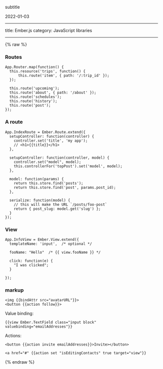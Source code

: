 subtitle

2022-01-03

------------------------------------------------------------------------

title: Ember.js category: JavaScript libraries

------------------------------------------------------------------------

{% raw %}

### Routes

    App.Router.map(function() {
      this.resource('trips', function() {
          this.route('item', { path: '/:trip_id' });
      });

      this.route('upcoming');
      this.route('about', { path: '/about' });
      this.route('schedules');
      this.route('history');
      this.route('post');
    });

### A route

    App.IndexRoute = Ember.Route.extend({
      setupController: function(controller) {
        controller.set('title', 'my app');
        // <h1>{{title}}</h1>
      },

      setupController: function(controller, model) {
        controller.set("model", model);
        this.controllerFor('topPost').set('model', model);
      },

      model: function(params) {
        return this.store.find('posts');
        return this.store.find('post', params.post_id);
      },

      serialize: function(model) {
        // this will make the URL `/posts/foo-post`
        return { post_slug: model.get('slug') };
      }
    });

### View

    App.InfoView = Ember.View.extend({
      templateName: 'input',  /* optional */

      fooName: "Hello"  /* {{ view.fooName }} */

      click: function(e) {
        "I was clicked";
      }

    });

### markup

    <img {{bindAttr src="avatarURL"}}>
    <button {{action follow}}>

Value binding:

    {{view Ember.TextField class="input block" valuebinding="emailAddresses"}}

Actions:

    <button {{action invite emailAddresses}}>Invite></button>

    <a href="#" {{action set "isEditingContacts" true target="view"}}

{% endraw %}
